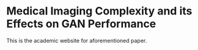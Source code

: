 # Medical Imaging Complexity and its Effects on GAN Performance

This is the academic website for aforementioned paper.
